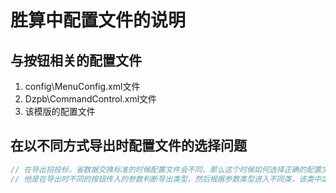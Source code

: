 # 胜算中配置文件的说明



## 与按钮相关的配置文件

1. config\MenuConfig.xml文件
2. Dzpb\CommandControl.xml文件
3. 该模版的配置文件

## 在以不同方式导出时配置文件的选择问题

```pascal
// 在导出招投标，省数据交换标准的时候配置文件会不同，那么这个时候如何选择正确的配置文件呢？
// 他是在导出时不同的按钮传入的参数判断导出类型，然后根据参数类型进入不同类，该类中定义了配置文件的获取方式。
```



